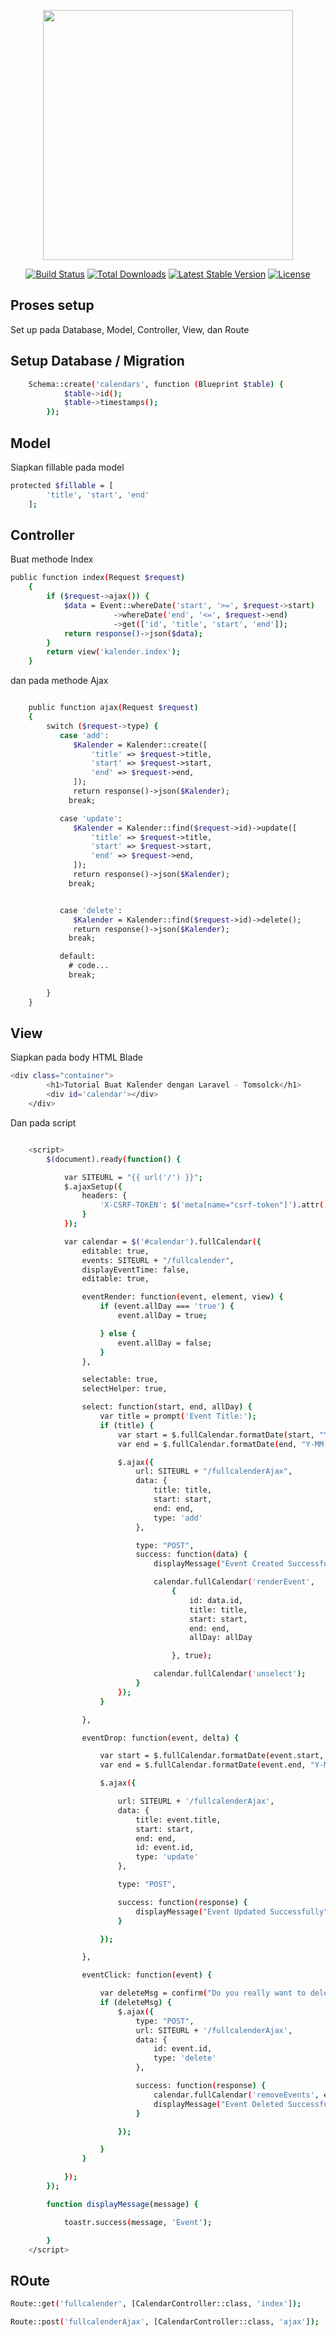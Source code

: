 <p align="center"><a href="https://laravel.com" target="_blank"><img src="https://raw.githubusercontent.com/laravel/art/master/logo-lockup/5%20SVG/2%20CMYK/1%20Full%20Color/laravel-logolockup-cmyk-red.svg" width="400"></a></p>

<p align="center">
<a href="https://travis-ci.org/laravel/framework"><img src="https://travis-ci.org/laravel/framework.svg" alt="Build Status"></a>
<a href="https://packagist.org/packages/laravel/framework"><img src="https://img.shields.io/packagist/dt/laravel/framework" alt="Total Downloads"></a>
<a href="https://packagist.org/packages/laravel/framework"><img src="https://img.shields.io/packagist/v/laravel/framework" alt="Latest Stable Version"></a>
<a href="https://packagist.org/packages/laravel/framework"><img src="https://img.shields.io/packagist/l/laravel/framework" alt="License"></a>
</p>


## Proses setup
Set up pada Database, Model, Controller, View, dan Route

## Setup Database / Migration
```sh
    Schema::create('calendars', function (Blueprint $table) {
            $table->id();
            $table->timestamps();
        });

```

## Model

Siapkan fillable pada model
```sh
protected $fillable = [
        'title', 'start', 'end'
    ];
```


## Controller
Buat methode Index
```sh
public function index(Request $request)
    {
        if ($request->ajax()) {
            $data = Event::whereDate('start', '>=', $request->start)
                       ->whereDate('end', '<=', $request->end)
                       ->get(['id', 'title', 'start', 'end']);
            return response()->json($data);
        }
        return view('kalender.index');
    }
```
dan pada methode Ajax
```sh

    public function ajax(Request $request)
    {
        switch ($request->type) {
           case 'add':
              $Kalender = Kalender::create([
                  'title' => $request->title,
                  'start' => $request->start,
                  'end' => $request->end,
              ]);
              return response()->json($Kalender);
             break;

           case 'update':
              $Kalender = Kalender::find($request->id)->update([
                  'title' => $request->title,
                  'start' => $request->start,
                  'end' => $request->end,
              ]);
              return response()->json($Kalender);
             break;


           case 'delete':
              $Kalender = Kalender::find($request->id)->delete();
              return response()->json($Kalender);
             break;

           default:
             # code...
             break;

        }
    }
```


## View
Siapkan pada body HTML Blade
```sh
<div class="container">
        <h1>Tutorial Buat Kalender dengan Laravel - Tomsolck</h1>
        <div id='calendar'></div>
    </div>

```
Dan pada script
```sh

    <script>
        $(document).ready(function() {

            var SITEURL = "{{ url('/') }}";
            $.ajaxSetup({
                headers: {
                    'X-CSRF-TOKEN': $('meta[name="csrf-token"]').attr('content')
                }
            });

            var calendar = $('#calendar').fullCalendar({
                editable: true,
                events: SITEURL + "/fullcalender",
                displayEventTime: false,
                editable: true,

                eventRender: function(event, element, view) {
                    if (event.allDay === 'true') {
                        event.allDay = true;

                    } else {
                        event.allDay = false;
                    }
                },

                selectable: true,
                selectHelper: true,

                select: function(start, end, allDay) {
                    var title = prompt('Event Title:');
                    if (title) {
                        var start = $.fullCalendar.formatDate(start, "Y-MM-DD");
                        var end = $.fullCalendar.formatDate(end, "Y-MM-DD");

                        $.ajax({
                            url: SITEURL + "/fullcalenderAjax",
                            data: {
                                title: title,
                                start: start,
                                end: end,
                                type: 'add'
                            },

                            type: "POST",
                            success: function(data) {
                                displayMessage("Event Created Successfully");

                                calendar.fullCalendar('renderEvent',
                                    {
                                        id: data.id,
                                        title: title,
                                        start: start,
                                        end: end,
                                        allDay: allDay

                                    }, true);

                                calendar.fullCalendar('unselect');
                            }
                        });
                    }

                },

                eventDrop: function(event, delta) {

                    var start = $.fullCalendar.formatDate(event.start, "Y-MM-DD");
                    var end = $.fullCalendar.formatDate(event.end, "Y-MM-DD");

                    $.ajax({

                        url: SITEURL + '/fullcalenderAjax',
                        data: {
                            title: event.title,
                            start: start,
                            end: end,
                            id: event.id,
                            type: 'update'
                        },

                        type: "POST",

                        success: function(response) {
                            displayMessage("Event Updated Successfully");
                        }

                    });

                },

                eventClick: function(event) {

                    var deleteMsg = confirm("Do you really want to delete?");
                    if (deleteMsg) {
                        $.ajax({
                            type: "POST",
                            url: SITEURL + '/fullcalenderAjax',
                            data: {
                                id: event.id,
                                type: 'delete'
                            },

                            success: function(response) {
                                calendar.fullCalendar('removeEvents', event.id);
                                displayMessage("Event Deleted Successfully");
                            }

                        });

                    }
                }

            });
        });

        function displayMessage(message) {

            toastr.success(message, 'Event');

        }
    </script>
```

## ROute
```sh
Route::get('fullcalender', [CalendarController::class, 'index']);

Route::post('fullcalenderAjax', [CalendarController::class, 'ajax']);

```
